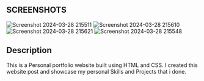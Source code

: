 SCREENSHOTS
-
![Screenshot 2024-03-28 215511](https://github.com/MathanKumararivalagan/Personal-Portfolio/assets/155807290/d8ebc3ac-0690-4048-8417-526e01f51a0e)
![Screenshot 2024-03-28 215610](https://github.com/MathanKumararivalagan/Personal-Portfolio/assets/155807290/94ca369c-9379-4d81-aadf-b51d4744b2c1)
![Screenshot 2024-03-28 215621](https://github.com/MathanKumararivalagan/Personal-Portfolio/assets/155807290/205ce81d-d549-4986-b214-6f475abc37c9)
![Screenshot 2024-03-28 215548](https://github.com/MathanKumararivalagan/Personal-Portfolio/assets/155807290/27f1ddae-73ca-4cb4-850e-74e1201453ea)

Description
-
This is a Personal portfolio website built using HTML and CSS. I created this website post and showcase my personal Skills and Projects that i done.
